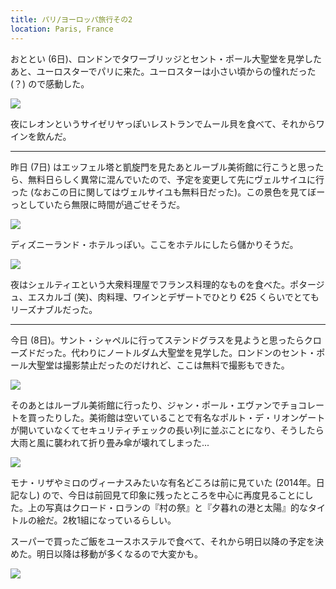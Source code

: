 ```yaml
---
title: パリ/ヨーロッパ旅行その2
location: Paris, France
---
```


おととい (6日)、ロンドンでタワーブリッジとセント・ポール大聖堂を見学したあと、ユーロスターでパリに来た。ユーロスターは小さい頃からの憧れだった (？) ので感動した。

![](https://ceshmina-photos.s3.ap-northeast-1.amazonaws.com/medium/201602/20160209-1.jpg)

夜にレオンというサイゼリヤっぽいレストランでムール貝を食べて、それからワインを飲んだ。

---

昨日 (7日) はエッフェル塔と凱旋門を見たあとルーブル美術館に行こうと思ったら、無料日らしく異常に混んでいたので、予定を変更して先にヴェルサイユに行った (なおこの日に関してはヴェルサイユも無料日だった)。この景色を見てぼーっとしていたら無限に時間が過ごせそうだ。

![](https://ceshmina-photos.s3.ap-northeast-1.amazonaws.com/medium/201602/20160209-2.jpg)

ディズニーランド・ホテルっぽい。ここをホテルにしたら儲かりそうだ。

![](https://ceshmina-photos.s3.ap-northeast-1.amazonaws.com/medium/201602/20160209-3.jpg)

夜はシェルティエという大衆料理屋でフランス料理的なものを食べた。ポタージュ、エスカルゴ (笑)、肉料理、ワインとデザートでひとり €25 くらいでとてもリーズナブルだった。

---

今日 (8日)。サント・シャペルに行ってステンドグラスを見ようと思ったらクローズドだった。代わりにノートルダム大聖堂を見学した。ロンドンのセント・ポール大聖堂は撮影禁止だったのだけれど、ここは無料で撮影もできた。

![](https://ceshmina-photos.s3.ap-northeast-1.amazonaws.com/medium/201602/20160209-4.jpg)

そのあとはルーブル美術館に行ったり、ジャン・ポール・エヴァンでチョコレートを買ったりした。美術館は空いていることで有名なポルト・デ・リオンゲートが開いていなくてセキュリティチェックの長い列に並ぶことになり、そうしたら大雨と風に襲われて折り畳み傘が壊れてしまった...

![](https://ceshmina-photos.s3.ap-northeast-1.amazonaws.com/medium/201602/20160209-5.jpg)

モナ・リザやミロのヴィーナスみたいな有名どころは前に見ていた (2014年。日記なし) ので、今日は前回見て印象に残ったところを中心に再度見ることにした。上の写真はクロード・ロランの『村の祭』と『夕暮れの港と太陽』的なタイトルの絵だ。2枚1組になっているらしい。

スーパーで買ったご飯をユースホステルで食べて、それから明日以降の予定を決めた。明日以降は移動が多くなるので大変かも。

![](https://ceshmina-photos.s3.ap-northeast-1.amazonaws.com/medium/201602/20160209-6.jpg)
